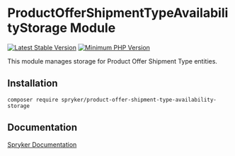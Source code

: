 # ProductOfferShipmentTypeAvailabilityStorage Module
[![Latest Stable Version](https://poser.pugx.org/spryker/product-offer-shipment-type-availability-storage/v/stable.svg)](https://packagist.org/packages/spryker/product-offer-shipment-type-availability-storage)
[![Minimum PHP Version](https://img.shields.io/badge/php-%3E%3D%208.1-8892BF.svg)](https://php.net/)

This module manages storage for Product Offer Shipment Type entities.

## Installation

```
composer require spryker/product-offer-shipment-type-availability-storage
```

## Documentation

[Spryker Documentation](https://docs.spryker.com)

